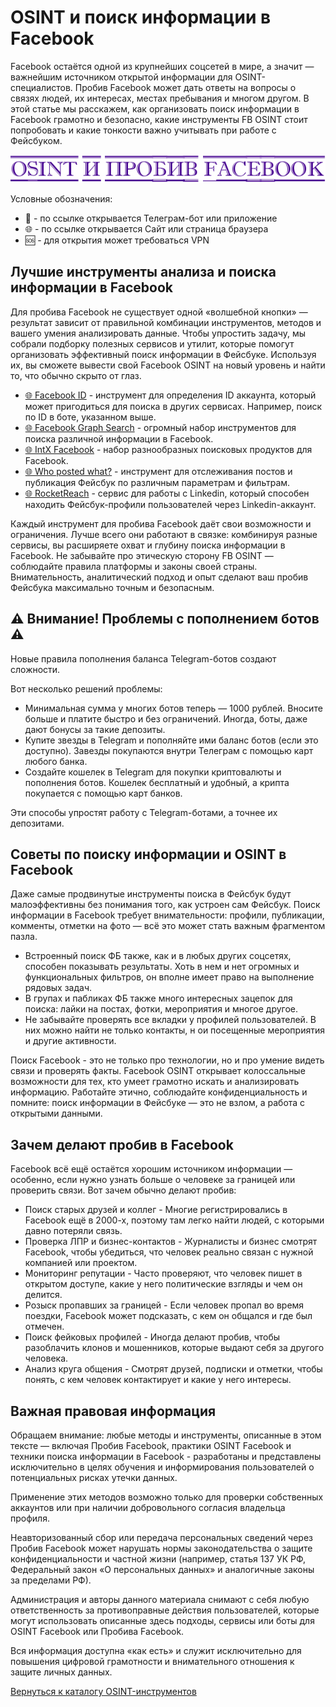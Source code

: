 # OSINT и поиск информации в Facebook
Facebook остаётся одной из крупнейших соцсетей в мире, а значит — важнейшим источником открытой информации для OSINT-специалистов. Пробив Facebook может дать ответы на вопросы о связях людей, их интересах, местах пребывания и многом другом. В этой статье мы расскажем, как организовать поиск информации в Facebook грамотно и безопасно, какие инструменты FB OSINT стоит попробовать и какие тонкости важно учитывать при работе с Фейсбуком.

![OSINT и пробив Facebook](OSINT%20и%20пробив%20Facebook.jpg)

Условные обозначения:
* 📲 - по ссылке открывается Телеграм-бот или приложение
* 🌐 - по ссылке открывается Сайт или страница браузера
* 🆘 - для открытия может требоваться VPN

## Лучшие инструменты анализа и поиска информации в Facebook
Для пробива Facebook не существует одной «волшебной кнопки» — результат зависит от правильной комбинации инструментов, методов и вашего умения анализировать данные. Чтобы упростить задачу, мы собрали подборку полезных сервисов и утилит, которые помогут организовать эффективный поиск информации в Фейсбуке. Используя их, вы сможете вывести свой Facebook OSINT на новый уровень и найти то, что обычно скрыто от глаз.

* [🌐 Facebook ID](https://lookup-id.com/) - инструмент для определения ID аккаунта, который может пригодиться для поиска в других сервисах. Например, поиск по ID в боте, указанном выше.
* [🌐 Facebook Graph Search](https://lookup-id.com/facebooksearch.html) - огромный набор инструментов для поиска различной информации в Facebook.
* [🌐 IntX Facebook](https://intelx.io/tools?tab=facebook) - набор разнообразных поисковых продуктов для Facebook.
* [🌐 Who posted what?](https://whopostedwhat.com/) - инструмент для отслеживания постов и публикация Фейсбук по различным параметрам и фильтрам.
* [🌐 RocketReach](https://rocketreach.co/) - сервис для работы с Linkedin, который способен находить Фейсбук-профили пользователей через Linkedin-аккаунт.

Каждый инструмент для пробива Facebook даёт свои возможности и ограничения. Лучше всего они работают в связке: комбинируя разные сервисы, вы расширяете охват и глубину поиска информации в Facebook. Не забывайте про этическую сторону FB OSINT — соблюдайте правила платформы и законы своей страны. Внимательность, аналитический подход и опыт сделают ваш пробив Фейсбука максимально точным и безопасным.

## ⚠️ Внимание! Проблемы с пополнением ботов ⚠️
Новые правила пополнения баланса Telegram-ботов создают сложности.

Вот несколько решений проблемы:
* Минимальная сумма у многих ботов теперь — 1000 рублей. Вносите больше и платите быстро и без ограничений. Иногда, боты, даже дают бонусы за такие депозиты.
* Купите звезды в Telegram и пополняйте ими баланс ботов (если это доступно). Завезды покупаются внутри Телеграм с помощью карт любого банка.
* Создайте кошелек в Telegram для покупки криптовалюты и пополнения ботов. Кошелек бесплатный и удобный, а крипта покупается с помощью карт банков.

Эти способы упростят работу с Telegram-ботами, а точнее их депозитами.

## Советы по поиску информации и OSINT в Facebook
Даже самые продвинутые инструменты поиска в Фейсбук будут малоэффективны без понимания того, как устроен сам Фейсбук. Поиск информации в Facebook требует внимательности: профили, публикации, комменты, отметки на фото — всё это может стать важным фрагментом пазла.

* Встроенный поиск ФБ также, как и в любых других соцсетях, способен показывать результаты. Хоть в нем и нет огромных и функциональных фильтров, он вполне имеет право на выполнение рядовых задач.
* В групах и пабликах ФБ также много интересных зацепок для поиска: лайки на постах, фотки, мероприятия и многое другое.
* Не забывайте проверять все вкладки у профилей пользователей. В них можно найти не только контакты, н ои посещенные мероприятия и другие активности.

Поиск Facebook - это не только про технологии, но и про умение видеть связи и проверять факты. Facebook OSINT открывает колоссальные возможности для тех, кто умеет грамотно искать и анализировать информацию. Работайте этично, соблюдайте конфиденциальность и помните: поиск информации в Фейсбуке — это не взлом, а работа с открытыми данными.

## Зачем делают пробив в Facebook
Facebook всё ещё остаётся хорошим источником информации — особенно, если нужно узнать больше о человеке за границей или проверить связи. Вот зачем обычно делают пробив:
* Поиск старых друзей и коллег - Многие регистрировались в Facebook ещё в 2000-х, поэтому там легко найти людей, с которыми давно потеряли связь.
* Проверка ЛПР и бизнес-контактов - Журналисты и бизнес смотрят Facebook, чтобы убедиться, что человек реально связан с нужной компанией или проектом.
* Мониторинг репутации - Часто проверяют, что человек пишет в открытом доступе, какие у него политические взгляды и чем он делится.
* Розыск пропавших за границей - Если человек пропал во время поездки, Facebook может подсказать, с кем он общался и где был отмечен.
* Поиск фейковых профилей - Иногда делают пробив, чтобы разоблачить клонов и мошенников, которые выдают себя за другого человека.
* Анализ круга общения - Смотрят друзей, подписки и отметки, чтобы понять, с кем человек контактирует и какие у него интересы.

## Важная правовая информация
Обращаем внимание: любые методы и инструменты, описанные в этом тексте — включая Пробив Facebook, практики OSINT Facebook и техники поиска информации в Facebook - разработаны и представлены исключительно в целях обучения и информирования пользователей о потенциальных рисках утечки данных.

Применение этих методов возможно только для проверки собственных аккаунтов или при наличии добровольного согласия владельца профиля.

Неавторизованный сбор или передача персональных сведений через Пробив Facebook может нарушать нормы законодательства о защите конфиденциальности и частной жизни (например, статья 137 УК РФ, Федеральный закон «О персональных данных» и аналогичные законы за пределами РФ).

Администрация и авторы данного материала снимают с себя любую ответственность за противоправные действия пользователей, которые могут использовать описанные здесь подходы, сервисы или боты для OSINT Facebook или Пробива Facebook.

Вся информация доступна «как есть» и служит исключительно для повышения цифровой грамотности и внимательного отношения к защите личных данных.

[Вернуться к каталогу OSINT-инструментов](https://github.com/OSINT-searcher/probiv_i_OSINT_instrumenti)
